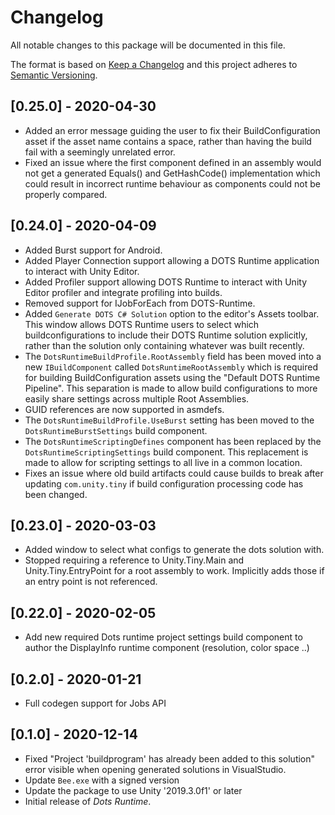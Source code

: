 # Changelog
All notable changes to this package will be documented in this file.

The format is based on [Keep a Changelog](http://keepachangelog.com/en/1.0.0/)
and this project adheres to [Semantic Versioning](http://semver.org/spec/v2.0.0.html).

## [0.25.0] - 2020-04-30
* Added an error message guiding the user to fix their BuildConfiguration asset if the asset name contains a space, rather than having the build fail with a seemingly unrelated error.
* Fixed an issue where the first component defined in an assembly would not get a generated Equals() and GetHashCode() implementation which could result in incorrect runtime behaviour as components could not be properly compared.

## [0.24.0] - 2020-04-09
* Added Burst support for Android.
* Added Player Connection support allowing a DOTS Runtime application to interact with Unity Editor.
* Added Profiler support allowing DOTS Runtime to interact with Unity Editor profiler and integrate profiling into builds.
* Removed support for IJobForEach from DOTS-Runtime.
* Added `Generate DOTS C# Solution` option to the editor's Assets toolbar. This window allows DOTS Runtime users to select which buildconfigurations to include their DOTS Runtime solution explicitly, rather than the solution only containing whatever was built recently.
* The `DotsRuntimeBuildProfile.RootAssembly` field has been moved into a new `IBuildComponent` called `DotsRuntimeRootAssembly` which is required for building BuildConfiguration assets using the "Default DOTS Runtime Pipeline". This separation is made to allow build configurations to more easily share settings across multiple Root Assemblies.
* GUID references are now supported in asmdefs.
* The `DotsRuntimeBuildProfile.UseBurst` setting has been moved to the `DotsRuntimeBurstSettings` build component.
* The `DotsRuntimeScriptingDefines` component has been replaced by the `DotsRuntimeScriptingSettings` build component. This replacement is made to allow for scripting settings to all live in a common location.
* Fixes an issue where old build artifacts could cause builds to break after updating `com.unity.tiny` if build configuration processing code has been changed.

## [0.23.0] - 2020-03-03
* Added window to select what configs to generate the dots solution with.
* Stopped requiring a reference to Unity.Tiny.Main and Unity.Tiny.EntryPoint for a root assembly to work. Implicitly adds those if an entry point is not referenced.

## [0.22.0] - 2020-02-05
* Add new required Dots runtime project settings build component to author the DisplayInfo runtime component (resolution, color space ..)


## [0.2.0] - 2020-01-21

* Full codegen support for Jobs API

## [0.1.0] - 2020-12-14

* Fixed "Project 'buildprogram' has already been added to this solution" error visible when opening generated solutions in VisualStudio.
* Update `Bee.exe` with a signed version
* Update the package to use Unity '2019.3.0f1' or later
* Initial release of *Dots Runtime*.
